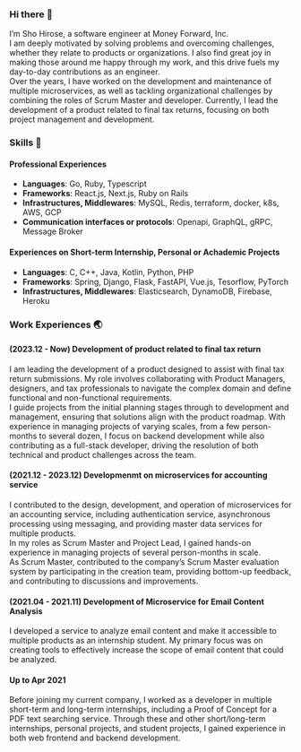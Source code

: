 ### Hi there :wave:

I’m Sho Hirose, a software engineer at Money Forward, Inc.  
I am deeply motivated by solving problems and overcoming challenges, whether they relate to products or organizations. I also find great joy in making those around me happy through my work, and this drive fuels my day-to-day contributions as an engineer.  
Over the years, I have worked on the development and maintenance of multiple microservices, as well as tackling organizational challenges by combining the roles of Scrum Master and developer. Currently, I lead the development of a product related to final tax returns, focusing on both project management and development.

### Skills 🧰

#### Professional Experiences

- **Languages**: Go, Ruby, Typescript
- **Frameworks**: React.js, Next.js, Ruby on Rails 
- **Infrastructures, Middlewares**: MySQL, Redis, terraform, docker, k8s, AWS, GCP
- **Communication interfaces or protocols**: Openapi, GraphQL, gRPC, Message Broker

#### Experiences on Short-term Internship, Personal or Achademic Projects

- **Languages**: C, C++, Java, Kotlin, Python, PHP
- **Frameworks**: Spring, Django, Flask, FastAPI, Vue.js, Tesorflow, PyTorch
- **Infrastructures, Middlewares**: Elasticsearch, DynamoDB, Firebase, Heroku

### Work Experiences 🌏

#### (2023.12 - Now) Development of product related to final tax return

I am leading the development of a product designed to assist with final tax return submissions. My role involves collaborating with Product Managers, designers, and tax professionals to navigate the complex domain and define functional and non-functional requirements.  
I guide projects from the initial planning stages through to development and management, ensuring that solutions align with the product roadmap. With experience in managing projects of varying scales, from a few person-months to several dozen, I focus on backend development while also contributing as a full-stack developer, driving the resolution of both technical and product challenges across the team.

#### (2021.12 - 2023.12) Developmenmt on microservices for accounting service

I contributed to the design, development, and operation of microservices for an accounting service, including authentication service, asynchronous processing using messaging, and providing master data services for multiple products.   
In my roles as Scrum Master and Project Lead, I gained hands-on experience in managing projects of several person-months in scale.  
As Scrum Master, contributed to the company’s Scrum Master evaluation system by participating in the creation team, providing bottom-up feedback, and contributing to discussions and improvements.

#### (2021.04 - 2021.11) Development of Microservice for Email Content Analysis


I developed a service to analyze email content and make it accessible to multiple products as an internship student. My primary focus was on creating tools to effectively increase the scope of email content that could be analyzed.

#### Up to Apr 2021

Before joining my current company, I worked as a developer in multiple short-term and long-term internships, including a Proof of Concept for a PDF text searching service. Through these and other short/long-term internships, personal projects, and student projects, I gained experience in both web frontend and backend development.
